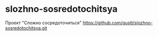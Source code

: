# slozhno-sosredotochitsya
Проект "Сложно сосредоточиться"
https://github.com/qustt/slozhno-sosredotochitsya.git
